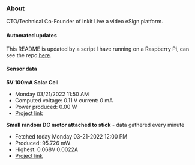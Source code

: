 ### About
CTO/Technical Co-Founder of Inkit Live a video eSign platform.

#### Automated updates
This README is updated by a script I have running on a Raspberry Pi, can see the repo [here](https://github.com/jdc-cunningham/raspi-git-repo-updater).

#### Sensor data
**5V 100mA Solar Cell**
- Monday 03/21/2022 11:50 AM
- Computed voltage: 0.11 V current: 0 mA
- Power produced: 0.00 W
- [Project link](https://github.com/jdc-cunningham/raspisolarplotter)

**Small random DC motor attached to stick** - data gathered every minute
- Fetched today Monday 03-21-2022 12:00 PM
- Produced: 95.726 mW
- Highest: 0.068V 0.0022A
- [Project link](https://github.com/jdc-cunningham/turbine-raspi)